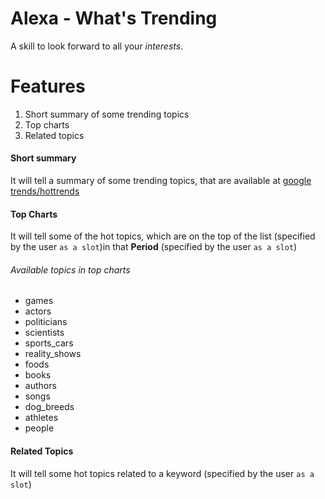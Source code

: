 # Alexa - What's Trending
A skill to look forward to all your *interests*.


# Features
1. Short summary of some trending topics
2. Top charts 
3. Related topics


#### Short summary
It will tell a summary of some trending topics, that are available at [google trends/hottrends](https://trends.google.com/trends/hottrends)


#### Top Charts
It will tell some of the hot topics, which are on the top of the list (specified by the user `as a slot`)in that **Period** (specified by the user `as a slot`)

###### Available topics in top charts
- games
- actors
- politicians
- scientists
- sports_cars
- reality_shows
- foods
- books
- authors
- songs
- dog_breeds
- athletes
- people


#### Related Topics
It will tell some hot topics related to a keyword (specified by the user `as a slot`)	